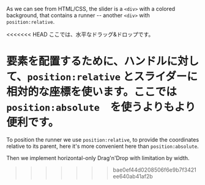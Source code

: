 As we can see from HTML/CSS, the slider is a `<div>` with a colored background, that contains a runner -- another `<div>` with `position:relative`.

<<<<<<< HEAD
ここでは、水平なドラッグ&ドロップです。

要素を配置するために、ハンドルに対して、`position:relative` とスライダーに相対的な座標を使います。ここでは　`position:absolute`　を使うよりもより便利です。
=======
To position the runner we use `position:relative`, to provide the coordinates relative to its parent, here it's more convenient here than `position:absolute`.

Then we implement horizontal-only Drag'n'Drop with limitation by width.
>>>>>>> bae0ef44d0208506f6e9b7f3421ee640ab41af2b
